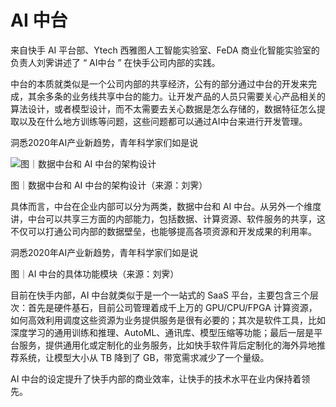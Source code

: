 # AI 中台

来自快手 AI 平台部、Ytech 西雅图人工智能实验室、FeDA 商业化智能实验室的负责人刘霁讲述了 “ AI中台 ” 在快手公司内部的实践。

中台的本质就类似是一个公司内部的共享经济，公有的部分通过中台的开发来完成，其余多条的业务线共享中台的能力。让开发产品的人员只需要关心产品相关的算法设计，或者模型设计，而不太需要去关心数据是怎么存储的，数据特征怎么提取以及在什么地方训练等问题，这些问题都可以通过AI中台来进行开发管理。

洞悉2020年AI产业新趋势，青年科学家们如是说

![图｜数据中台和 AI 中台的架构设计](img\ai-zhongtai.jpg)

图｜数据中台和 AI 中台的架构设计（来源：刘霁）

具体而言，中台在企业内部可以分为两类，数据中台和 AI 中台。从另外一个维度讲，中台可以共享三方面的内部能力，包括数据、计算资源、软件服务的共享，这不仅可以打通公司内部的数据壁垒，也能够提高各项资源和开发成果的利用率。

洞悉2020年AI产业新趋势，青年科学家们如是说

图｜AI 中台的具体功能模块（来源：刘霁）

目前在快手内部，AI 中台就类似于是一个一站式的 SaaS 平台，主要包含三个层次：首先是硬件基石，目前公司管理着成千上万的 GPU/CPU/FPGA 计算资源，如何高效利用调度这些资源为业务提供服务是很有必要的；其次是软件工具，比如深度学习的通用训练和推理、AutoML、通讯库、模型压缩等功能；最后一层是平台服务，提供通用化或定制化的业务服务，比如快手软件背后定制化的海外异地推荐系统，让模型大小从 TB 降到了 GB，带宽需求减少了一个量级。

AI 中台的设定提升了快手内部的商业效率，让快手的技术水平在业内保持着领先。

[1]: http://www.mittrchina.com/news/5144
